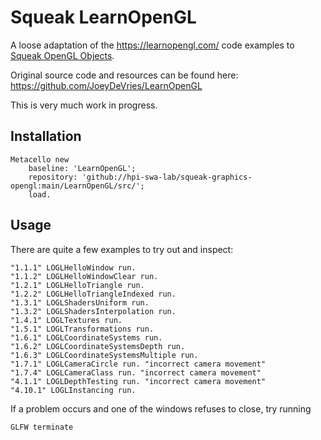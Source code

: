# Squeak LearnOpenGL
A loose adaptation of the https://learnopengl.com/ code examples to [Squeak OpenGL Objects][OpenGLObjects].

Original source code and resources can be found here: https://github.com/JoeyDeVries/LearnOpenGL

This is very much work in progress.

## Installation

```smalltalk
Metacello new
	baseline: 'LearnOpenGL';
	repository: 'github://hpi-swa-lab/squeak-graphics-opengl:main/LearnOpenGL/src/';
	load.
```

## Usage
There are quite a few examples to try out and inspect:
```smalltalk
"1.1.1" LOGLHelloWindow run.
"1.1.2" LOGLHelloWindowClear run.
"1.2.1" LOGLHelloTriangle run.
"1.2.2" LOGLHelloTriangleIndexed run.
"1.3.1" LOGLShadersUniform run.
"1.3.2" LOGLShadersInterpolation run.
"1.4.1" LOGLTextures run.
"1.5.1" LOGLTransformations run.
"1.6.1" LOGLCoordinateSystems run.
"1.6.2" LOGLCoordinateSystemsDepth run.
"1.6.3" LOGLCoordinateSystemsMultiple run.
"1.7.1" LOGLCameraCircle run. "incorrect camera movement"
"1.7.4" LOGLCameraClass run. "incorrect camera movement"
"4.1.1" LOGLDepthTesting run. "incorrect camera movement"
"4.10.1" LOGLInstancing run.
```

If a problem occurs and one of the windows refuses to close, try running
```smalltalk
GLFW terminate
```

<!-- references -->
[OpenGLObjects]: ./../OpenGLObjects/